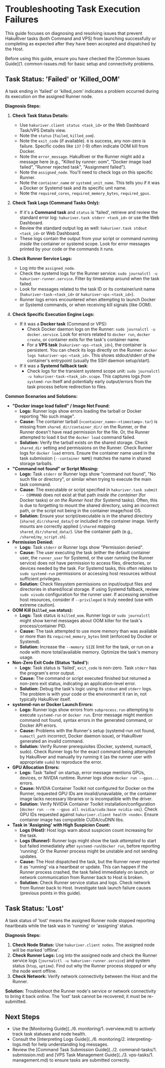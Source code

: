 # Troubleshooting Task Execution Failures

This guide focuses on diagnosing and resolving issues that prevent HakuRiver tasks (both Command and VPS) from launching successfully or completing as expected after they have been accepted and dispatched by the Host.

Before using this guide, ensure you have checked the [Common Issues Guide](1. common-issues.md) for basic setup and connectivity problems.

## Task Status: 'Failed' or 'Killed_OOM'

A task ending in 'failed' or 'killed_oom' indicates a problem occurred during its execution on the assigned Runner node.

**Diagnosis Steps:**

1.  **Check Task Status Details:**
    *   Use `hakuriver.client status <task_id>` or the Web Dashboard Task/VPS Details view.
    *   Note the `status` (`failed`, `killed_oom`).
    *   Note the `exit_code` (if available). `0` is success, any non-zero is failure. Specific codes like `137` (-9) often indicate OOM kill from Docker.
    *   Note the `error_message`. HakuRiver or the Runner might add a message here (e.g., "Killed by runner: oom", "Docker image load failed", "Runner rejected task", "Assignment failed").
    *   Note the `assigned_node`. You'll need to check logs on this specific Runner.
    *   Note the `container_name` or `systemd_unit_name`. This tells you if it was a Docker or Systemd task and its specific unit name.
    *   Note the `required_cores`, `required_memory_bytes`, `required_gpus`.

2.  **Check Task Logs (Command Tasks Only):**
    *   If it's a **Command task** and `status` is 'failed', retrieve and review the standard error log: `hakuriver.task stderr <task_id>` or use the Web Dashboard.
    *   Review the standard output log as well: `hakuriver.task stdout <task_id>` or Web Dashboard.
    *   These logs contain the output from your script or command running *inside* the container or systemd scope. Look for error messages printed by your code or the commands it runs.

3.  **Check Runner Service Logs:**
    *   Log into the `assigned_node`.
    *   Check the systemd logs for the Runner service: `sudo journalctl -u hakuriver-runner.service`. Filter by timestamp around when the task failed.
    *   Look for messages related to the task ID or its container/unit name (`hakuriver-task-<task_id>` or `hakuriver-vps-<task_id>`).
    *   Runner logs errors encountered when attempting to launch Docker or Systemd commands, or when receiving kill signals (like OOM).

4.  **Check Specific Execution Engine Logs:**
    *   If it was a **Docker task** (Command or VPS):
        *   Check Docker daemon logs on the Runner: `sudo journalctl -u docker.service`. Look for errors related to `docker run`, `docker create`, or container exits for the task's container name.
        *   For a **VPS task** (`hakuriver-vps-<task_id>`), the container is persistent. You can check its logs directly on the Runner: `docker logs hakuriver-vps-<task_id>`. This shows stdout/stderr of the container's entrypoint (usually the SSH daemon setup/start).
    *   If it was a **Systemd fallback task**:
        *   Check logs for the transient systemd scope unit: `sudo journalctl -u hakuriver-task-<task_id>.scope`. This captures logs *from* `systemd-run` itself and potentially early output/errors from the task process before redirection to files.

**Common Scenarios and Solutions:**

*   **"Docker image load failed" / Image Not Found:**
    *   **Logs:** Runner logs show errors loading the tarball or Docker reporting "No such image".
    *   **Cause:** The container tarball (`<container_name>-<timestamp>.tar`) is missing from `shared_dir/container_dir/` on the Runner, or the Runner doesn't have read permission for the file. Or, the Runner attempted to load it but the `docker load` command failed.
    *   **Solution:** Verify the tarball exists on the shared storage. Check `shared_dir` setting and permissions on the Runner. Check Runner logs for `docker load` errors. Ensure the container name used in the task submission (`--container NAME`) matches the name in shared storage tarballs.
*   **"Command not found" or Script Missing:**
    *   **Logs:** Task `stderr` or Runner logs show "command not found", "No such file or directory", or similar when trying to execute the main task command.
    *   **Cause:** The executable or script specified in `hakuriver.task submit -- COMMAND` does not exist at that path *inside the container* (for Docker tasks) or *on the Runner host* (for Systemd tasks). Often, this is due to forgetting to mount the shared directory, using an incorrect path, or the script not being in the container image/host OS.
    *   **Solution:** Ensure your script/executable is in the shared directory (`shared_dir/shared_data/`) or included in the container image. Verify mounts are correctly applied (`/shared` mapping `shared_dir/shared_data/`). Use the container path (e.g., `/shared/my_script.sh`).
*   **Permission Denied:**
    *   **Logs:** Task `stderr` or Runner logs show "Permission denied".
    *   **Cause:** The user executing the task (either the default container user, the `runner_user` for Systemd, or the user running the Runner service) does not have permission to access files, directories, or devices needed by the task. For Systemd tasks, this often relates to `sudo systemd-run` permissions or accessing host resources without sufficient privileges.
    *   **Solution:** Check filesystem permissions on input/output files and directories in shared/local storage. If using Systemd fallback, review `sudo visudo` configuration for the runner user. If accessing sensitive host resources, consider if `--privileged` is truly needed (use with extreme caution).
*   **OOM Kill (`killed_oom` status):**
    *   **Logs:** Task status is `killed_oom`. Runner logs or `sudo journalctl` might show kernel messages about OOM killer for the task's process/container PID.
    *   **Cause:** The task attempted to use more memory than was available or more than its `required_memory_bytes` limit (enforced by Docker or Systemd).
    *   **Solution:** Increase the `--memory SIZE` limit for the task, or run on a node with more total/available memory. Optimize the task's memory usage.
*   **Non-Zero Exit Code (Status 'failed'):**
    *   **Logs:** Task status is 'failed', `exit_code` is non-zero. Task `stderr` has the program's error output.
    *   **Cause:** The command or script executed finished but returned a non-zero exit status, indicating an application-level error.
    *   **Solution:** Debug the task's logic using its `stdout` and `stderr` logs. The problem is with your code or the environment it ran in, not typically HakuRiver itself.
*   **systemd-run or Docker Launch Errors:**
    *   **Logs:** Runner logs show errors from `subprocess.run` attempting to execute `systemd-run` or `docker run`. Error message might mention command not found, syntax errors in the generated command, or Docker API errors.
    *   **Cause:** Problems with the Runner's setup (systemd-run not found, `numactl_path` incorrect, Docker daemon issue), or HakuRiver generated an invalid command.
    *   **Solution:** Verify Runner prerequisites (Docker, systemd, numactl, sudo). Check Runner logs for the exact command being attempted by HakuRiver and manually try running it (as the runner user with appropriate `sudo`) to reproduce the error.
*   **GPU Allocation Errors:**
    *   **Logs:** Task 'failed' on startup, error message mentions GPUs, devices, or NVIDIA runtime. Runner logs show `docker run --gpus...` errors.
    *   **Cause:** NVIDIA Container Toolkit not configured for Docker on the Runner, requested GPU IDs are invalid/unavailable, or the container image lacks necessary libraries or is incompatible with the driver.
    *   **Solution:** Verify NVIDIA Container Toolkit installation/configuration (`docker run --rm --gpus all nvidia/cuda:base nvidia-smi`). Check GPU IDs requested against `hakuriver.client health <node>`. Ensure container image has compatible CUDA/cuDNN libs.
*   **Task in 'Assigning' with High Suspicion Count:**
    *   **Logs (Host):** Host logs warn about suspicion count increasing for the task.
    *   **Logs (Runner):** Runner logs might show the task *attempted* to start but failed immediately after `systemd-run`/`docker run`, before reporting 'running'. Or the Runner process might be unstable and not sending updates.
    *   **Cause:** The Host dispatched the task, but the Runner never reported it as 'running' via a heartbeat or update. This can happen if the Runner process crashed, the task failed immediately on launch, or network communication from Runner back to Host is broken.
    *   **Solution:** Check Runner service status and logs. Check network from Runner back to Host. Investigate task launch failure causes (previous points in this guide).

## Task Status: 'Lost'

A task status of 'lost' means the assigned Runner node stopped reporting heartbeats while the task was in 'running' or 'assigning' status.

**Diagnosis Steps:**

1.  **Check Node Status:** Use `hakuriver.client nodes`. The assigned node will be marked 'offline'.
2.  **Check Runner Logs:** Log into the assigned node and check the Runner service logs (`journalctl -u hakuriver-runner.service`) and system status (`htop`, `uptime`). Find out why the Runner process stopped or why the node went offline.
3.  **Check Network:** Verify network connectivity between the Host and the Runner.

**Solution:** Troubleshoot the Runner node's service or network connectivity to bring it back online. The 'lost' task cannot be recovered; it must be re-submitted.

## Next Steps

-   Use the [Monitoring Guide](../6. monitoring/1. overview.md) to actively track task statuses and node health.
-   Consult the [Interpreting Logs Guide](../6. monitoring/2. interpreting-logs.md) for help understanding log messages.
-   Review the [Command Task Submission Guide](../2. command-tasks/1. submission.md) and [VPS Task Management Guide](../3. vps-tasks/1. management.md) to ensure tasks are submitted correctly.